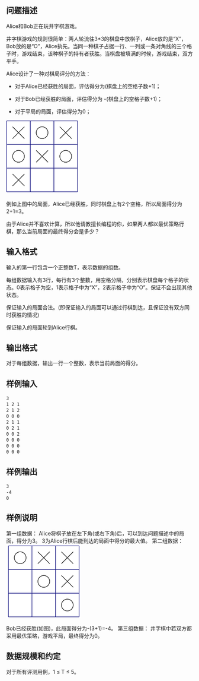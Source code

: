 

## 问题描述

Alice和Bob正在玩井字棋游戏。

井字棋游戏的规则很简单：两人轮流往3*3的棋盘中放棋子，Alice放的是&ldquo;X&rdquo;，Bob放的是&ldquo;O&rdquo;，Alice执先。当同一种棋子占据一行、一列或一条对角线的三个格子时，游戏结束，该种棋子的持有者获胜。当棋盘被填满的时候，游戏结束，双方平手。

Alice设计了一种对棋局评分的方法：

- 对于Alice已经获胜的局面，评估得分为(棋盘上的空格子数+1)；

- 对于Bob已经获胜的局面，评估得分为 -(棋盘上的空格子数+1)；

- 对于平局的局面，评估得分为0；

                                                  

<img src="attachments/201803-4-1.png" alt="" width="195" height="198" />

例如上图中的局面，Alice已经获胜，同时棋盘上有2个空格，所以局面得分为2+1=3。

由于Alice并不喜欢计算，所以他请教擅长编程的你，如果两人都以最优策略行棋，那么当前局面的最终得分会是多少？

## 输入格式

输入的第一行包含一个正整数T，表示数据的组数。

每组数据输入有3行，每行有3个整数，用空格分隔，分别表示棋盘每个格子的状态。0表示格子为空，1表示格子中为&ldquo;X&rdquo;，2表示格子中为&ldquo;O&rdquo;。保证不会出现其他状态。

保证输入的局面合法。(即保证输入的局面可以通过行棋到达，且保证没有双方同时获胜的情况)

保证输入的局面轮到Alice行棋。

## 输出格式

对于每组数据，输出一行一个整数，表示当前局面的得分。

## 样例输入
```
3
1 2 1
2 1 2
0 0 0
2 1 1
0 2 1
0 0 2
0 0 0
0 0 0
0 0 0
```

## 样例输出
```
3
-4
0
```

## 样例说明
第一组数据：
Alice将棋子放在左下角(或右下角)后，可以到达问题描述中的局面，得分为3。
3为Alice行棋后能到达的局面中得分的最大值。
第二组数据：
<img src="attachments/201803-4-2.png" alt="" width="202" height="199" />
   
Bob已经获胜(如图)，此局面得分为-(3+1)=-4。
第三组数据：
井字棋中若双方都采用最优策略，游戏平局，最终得分为0。
## 数据规模和约定
对于所有评测用例，1 &le; T &le; 5。